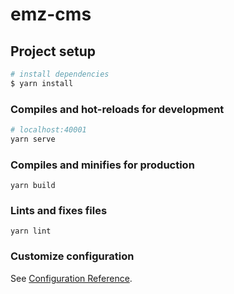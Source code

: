 # emz-cms

## Project setup
``` bash
# install dependencies
$ yarn install
```

### Compiles and hot-reloads for development
```bash
# localhost:40001
yarn serve 
```

### Compiles and minifies for production
```
yarn build
```

### Lints and fixes files
```
yarn lint
```

### Customize configuration
See [Configuration Reference](https://cli.vuejs.org/config/).
